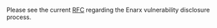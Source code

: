 Please see the current [RFC](https://github.com/enarx/rfcs/tree/master/00002-vulnerability-disclosure-and-embargo-policy) regarding the Enarx vulnerability disclosure process.
